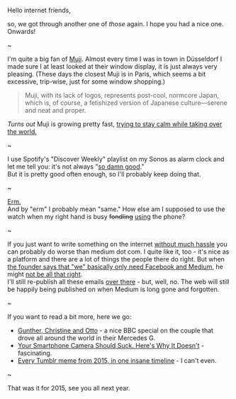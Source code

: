 Hello internet friends,

so, we got through another one of *those* again. I hope you had a nice one.  
Onwards!

~

I'm quite a big fan of [Muji](http://www.muji.com/). Almost every time I was in town in Düsseldorf I made sure I at least looked at their window display, it is just always very pleasing. (These days the closest Muji is in Paris, which seems a bit excessive, trip-wise, just for some window shopping.)  

> Muji, with its lack of logos, represents post-cool, normcore Japan, which is, of course, a fetishized version of Japanese culture—serene and neat and proper.

*Turns out* Muji is growing pretty fast, [trying to stay calm while taking over the world.](http://www.newyorker.com/business/currency/the-commercial-zen-of-muji)

~

I use Spotify's "Discover Weekly" playlist on my Sonos as alarm clock and let me tell you: it's not always "[so damn good](http://qz.com/571007/the-magic-that-makes-spotifys-discover-weekly-playlists-so-damn-good/)."  
But it is pretty good often enough, so I'll probably keep doing that.

~

[Erm.](http://www.wsj.com/articles/nosy-apple-watch-users-discover-another-way-to-go-hands-free-1451077454)  
And by "erm" I probably mean "same." How else am I supposed to use the watch when my right hand is busy <del>fondling</del> <ins>using</ins> the phone?

~

If you just want to write something on the internet [without much hassle](https://medium.com/swlh/the-truth-about-blogging-f7ada34e6121) you can probably do worse than medium dot com. I quite like it, too - it's nice as a platform and there are a lot of things the people there do right. But when[ the founder says that "we" basically only need Facebook and Medium](http://recode.net/2015/12/24/mediums-ev-williams-its-going-to-make-less-and-less-sense-to-publish-on-the-web/), he might [not be all that right](http://scripting.com/liveblog/users/davewiner/2015/12/24/0703.html).  
I'll still re-publish all these emails [over there](https://medium.com/irregular-archive) - but, well, no. The web will still be happily being published on when Medium is long gone and forgotten.

~

If you want to read a bit more, here we go:

* [Gunther, Christine and Otto](http://www.bbc.co.uk/news/special/2014/newsspec_8703/index.html) - a nice BBC special on the couple that drove all around the world in their Mercedes G.
* [Your Smartphone Camera Should Suck. Here's Why It Doesn't](http://www.wired.com/2015/12/smartphone-camera-sensors/) - fascinating.
* [Every Tumblr meme from 2015, in one insane timeline](https://www.washingtonpost.com/news/the-intersect/wp/2015/12/18/an-insane-timeline-of-2015-in-tumblr-memes/) - I can't even.

~

That was it for 2015, see you all next year.

